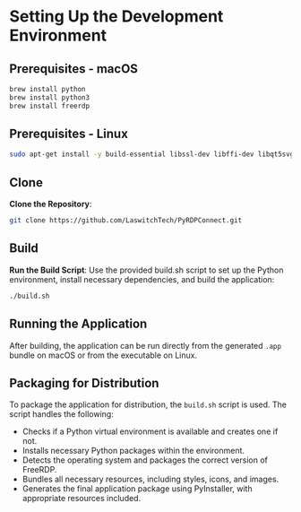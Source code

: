 # Setting Up the Development Environment

## Prerequisites - macOS
```sh
brew install python
brew install python3
brew install freerdp
```

## Prerequisites - Linux
```sh
sudo apt-get install -y build-essential libssl-dev libffi-dev libqt5svg5 python3-dev qt5-* qtbase5-dev qtchooser qtbase5-dev-tools qttools5-dev-tools 
```

## Clone
**Clone the Repository**:
```sh
git clone https://github.com/LaswitchTech/PyRDPConnect.git
```

## Build
**Run the Build Script**: Use the provided build.sh script to set up the Python environment, install necessary dependencies, and build the application:
```sh
./build.sh
```

## Running the Application
After building, the application can be run directly from the generated ``.app`` bundle on macOS or from the executable on Linux.

## Packaging for Distribution
To package the application for distribution, the ``build.sh`` script is used. The script handles the following:
  - Checks if a Python virtual environment is available and creates one if not.
  - Installs necessary Python packages within the environment.
  - Detects the operating system and packages the correct version of FreeRDP.
  - Bundles all necessary resources, including styles, icons, and images.
  - Generates the final application package using PyInstaller, with appropriate resources included.
